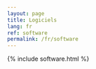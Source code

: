 ```yaml
---
layout: page
title: Logiciels
lang: fr
ref: software
permalink: /fr/software
---
```


{% include software.html %}
